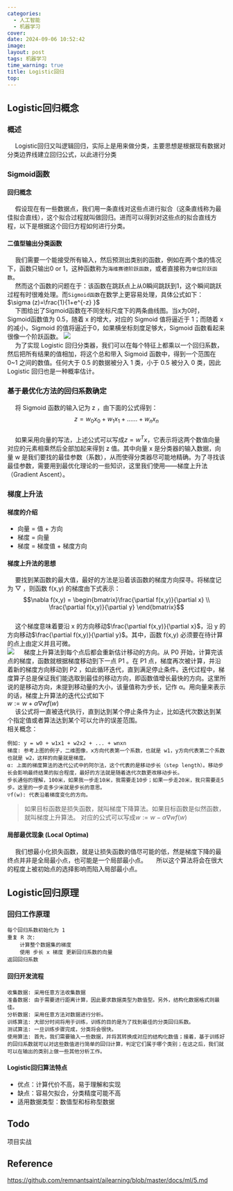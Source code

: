 ```yaml
---
categories: 
  - 人工智能
  - 机器学习
cover: 
date: 2024-09-06 10:52:42
image: 
layout: post
tags: 机器学习
time_warning: true
title: Logistic回归 
top: 
---
```


## Logistic回归概念
### 概述
&emsp; Logistic回归又叫逻辑回归，实际上是用来做分类，主要思想是根据现有数据对分类边界线建立回归公式，以此进行分类

### Sigmoid函数
#### 回归概念
&emsp; 假设现在有一些数据点，我们用一条直线对这些点进行拟合（这条直线称为最佳拟合直线），这个拟合过程就叫做回归。进而可以得到对这些点的拟合直线方程，以下是根据这个回归方程如何进行分类。

#### 二值型输出分类函数
&emsp; 我们需要一个能接受所有输入，然后预测出类别的函数，例如在两个类的情况下，函数只输出0 or 1，这种函数称为`海维赛德阶跃函数`，或者直接称为`单位阶跃函数`。  
&emsp; 然而这个函数的问题在于：该函数在跳跃点上从0瞬间跳跃到1，这个瞬间跳跃过程有时很难处理。而`Sigmoid函数`在数学上更容易处理，具体公式如下：
$\sigma (z)=\frac{1}{1+e^{-z} }$   
&emsp; 下图给出了Sigmoid函数在不同坐标尺度下的两条曲线图。当x为0时，Sigmoid函数值为 0.5，随着 x 的增大，对应的 Sigmoid 值将逼近于 1；而随着 x 的减小，Sigmoid 的值将逼近于0，如果横坐标刻度足够大，Sigmoid 函数看起来很像一个阶跃函数。
![](https://cloudflare.remsait.com/img/%E9%98%B6%E8%B7%83.png)  
&emsp; 为了实现 Logistic 回归分类器，我们可以在每个特征上都乘以一个回归系数，然后把所有结果的值相加，将这个总和带入 Sigmoid 函数中，得到一个范围在 0~1 之间的数值。任何大于 0.5 的数据被分入 1 类，小于 0.5 被分入 0 类，因此 Logistic 回归也是一种概率估计。

### 基于最优化方法的回归系数确定
&emsp; 将 Sigmoid 函数的输入记为 z ，由下面的公式得到：  
$$z = w_{0}x_{0} + w_{1}x_{1} + ......+w_{n}x_n$$  
&emsp; 如果采用向量的写法，上述公式可以写成$z=w^{T}x$，它表示将这两个数值向量对应的元素相乘然后全部加起来得到 z 值。其中向量 x 是分类器的输入数据，向量 w 是我们要找的最佳参数（系数），从而使得分类器尽可能地精确。为了寻找该最佳参数，需要用到最优化理论的一些知识，这里我们使用——梯度上升法（Gradient Ascent）。

### 梯度上升法
#### 梯度的介绍
- 向量 = 值 + 方向
- 梯度 = 向量
- 梯度 = 梯度值 + 梯度方向

#### 梯度上升法的思想
&emsp; 要找到某函数的最大值，最好的方法是沿着该函数的梯度方向探寻。将梯度记为 ▽ ，则函数 f(x,y) 的梯度由下式表示：
$$\nabla f(x,y) = \begin{bmatrix}\frac{\partial f(x,y)}{\partial x} 
 \\
\frac{\partial f(x,y)}{\partial y}
\end{bmatrix}$$   
&emsp; 这个梯度意味着要沿 x 的方向移动$\frac{\partial f(x,y)}{\partial x}$，沿 y 的方向移动$\frac{\partial f(x,y)}{\partial y}$。其中，函数 f(x,y) 必须要在待计算的点上由定义并且可微。    
![](https://cloudflare.remsait.com/img/tidushangsheng.png)
&emsp; 梯度上升算法到每个点后都会重新估计移动的方向。从 P0 开始，计算完该点的梯度，函数就根据梯度移动到下一点 P1 。在 P1 点，梯度再次被计算，并沿着新的梯度方向移动到 P2 ，如此循环迭代，直到满足停止条件。迭代过程中，梯度算子总是保证我们能选取到最佳的移动方向，即函数值增长最快的方向。这里所说的是移动方向，未提到移动量的大小，该量值称为步长，记作 α。用向量来表示的话，梯度上升算法的迭代公式如下   
$w := w + α\nabla wf(w)$   
&emsp; 该公式将一直被迭代执行，直到达到某个停止条件为止，比如迭代次数达到某个指定值或者算法达到某个可以允许的误差范围。   
相关概念：
```text
例如: y = w0 + w1x1 + w2x2 + ... + wnxn
梯度: 参考上图的例子，二维图像，x方向代表第一个系数，也就是 w1，y方向代表第二个系数也就是 w2，这样的向量就是梯度。
α: 上面的梯度算法的迭代公式中的阿尔法，这个代表的是移动步长（step length）。移动步长会影响最终结果的拟合程度，最好的方法就是随着迭代次数更改移动步长。
步长通俗的理解，100米，如果我一步走10米，我需要走10步；如果一步走20米，我只需要走5步。这里的一步走多少米就是步长的意思。
▽f(w): 代表沿着梯度变化的方向。
```
> 如果目标函数是损失函数，就叫梯度下降算法。如果目标函数是似然函数，就叫梯度上升算法。
> 对应的公式可以写成$w := w - α\nabla wf(w)$  

#### 局部最优现象 (Local Optima)
&emsp; 我们想最小化损失函数，就是让损失函数的值尽可能的低，然是梯度下降的最终点并非是全局最小点，也可能是一个局部最小点。
&emsp; 所以这个算法将会在很大的程度上被初始点的选择影响而陷入局部最小点。

## Logistic回归原理
### 回归工作原理
```text
每个回归系数初始化为 1
重复 R 次:
    计算整个数据集的梯度
    使用 步长 x 梯度 更新回归系数的向量
返回回归系数
```

#### 回归开发流程
```text
收集数据: 采用任意方法收集数据
准备数据: 由于需要进行距离计算，因此要求数据类型为数值型。另外，结构化数据格式则最佳。
分析数据: 采用任意方法对数据进行分析。
训练算法: 大部分时间将用于训练，训练的目的是为了找到最佳的分类回归系数。
测试算法: 一旦训练步骤完成，分类将会很快。
使用算法: 首先，我们需要输入一些数据，并将其转换成对应的结构化数值；接着，基于训练好的回归系数就可以对这些数值进行简单的回归计算，判定它们属于哪个类别；在这之后，我们就可以在输出的类别上做一些其他分析工作。
```

#### Logistic回归算法特点
- 优点：计算代价不高，易于理解和实现
- 缺点：容易欠拟合，分类精度可能不高
- 适用数据类型：数值型和标称型数据

## Todo
项目实战


















## Reference
<https://github.com/remnantsaint/ailearning/blob/master/docs/ml/5.md>
